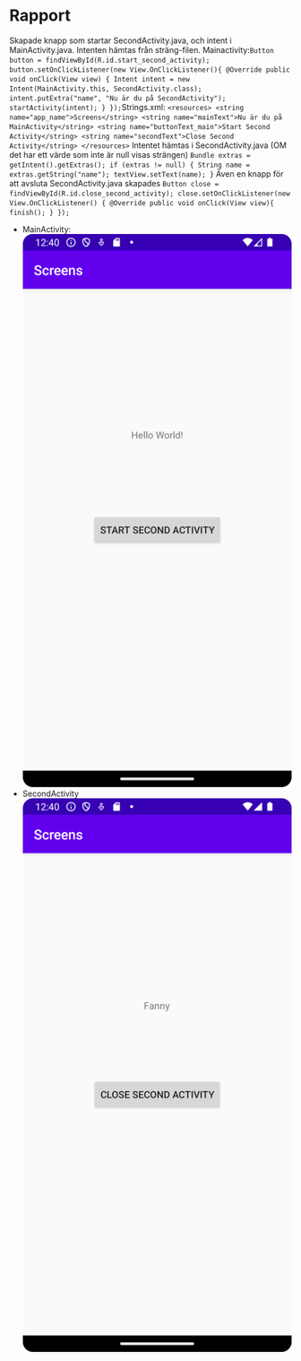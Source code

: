 
# Rapport
Skapade knapp som startar SecondActivity.java, och intent i MainActivity.java.
Intenten hämtas från sträng-filen.
Mainactivity:``
Button button = findViewById(R.id.start_second_activity);
button.setOnClickListener(new View.OnClickListener(){
    @Override
    public void onClick(View view) {
    Intent intent = new Intent(MainActivity.this, SecondActivity.class);
    intent.putExtra("name", "Nu är du på SecondActivity");
    startActivity(intent);
}
});
``Strings.xml:
``
<resources>
<string name="app_name">Screens</string>
<string name="mainText">Nu är du på MainActivity</string>
<string name="buttonText_main">Start Second Activity</string>
<string name="secondText">Close Second Activity</string>
</resources>
``
Intentet hämtas i SecondActivity.java (OM det har ett värde som inte är null visas strängen)
``
Bundle extras = getIntent().getExtras();
if (extras != null) {
    String name = extras.getString("name");
    textView.setText(name);
}
``
Även en knapp för att avsluta SecondActivity.java skapades
``
Button close = findViewById(R.id.close_second_activity);
close.setOnClickListener(new View.OnClickListener() {
    @Override
    public void onClick(View view){
    finish();
    }
});
``
- MainActivity:
![](Screenshot_Mainactivity.png)
- SecondActivity
![](Screenshot_secondactivity.png)

